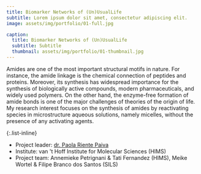 ```yaml
---
title: Biomarker Networks of (Un)UsualLife
subtitle: Lorem ipsum dolor sit amet, consectetur adipiscing elit.
image: assets/img/portfolio/01-full.jpg

caption:
  title: Biomarker Networks of (Un)UsualLife
  subtitle: Subtitle
  thumbnail: assets/img/portfolio/01-thumbnail.jpg
---
```

Amides are one of the most important structural motifs in nature. For instance, the amide linkage is the chemical connection of peptides and proteins. Moreover, its synthesis has widespread importance for the synthesis of biologically active compounds, modern pharmaceuticals, and widely used polymers. On the other hand, the enzyme-free formation of amide bonds is one of the major challenges of theories of the origin of life. My research interest focuses on the synthesis of amides by reactivating species in microstructure aqueous solutions, namely micelles, without the presence of any activating agents. 

{:.list-inline}
- Project leader: [dr. Paola Riente Paiva](https://www.uva.nl/en/profile/r/i/p.rientepaiva/p.riente-paiva.html)
- Institute: van 't Hoff Institute for Molecular Sciences (HIMS)
- Project team: Annemieke Petrignani & Tati Fernandez (HIMS), Meike Wortel & Filipe Branco dos Santos (SILS)
